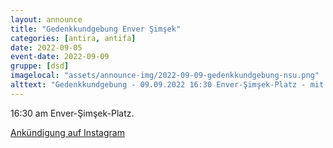 ```yaml
---
layout: announce
title: "Gedenkkundgebung Enver Şimşek"
categories: [antira, antifa]
date: 2022-09-05
event-date: 2022-09-09
gruppe: [dsd]
imagelocal: "assets/announce-img/2022-09-09-gedenkkundgebung-nsu.png"
alttext: "Gedenkkundgebung - 09.09.2022 16:30 Enver-Şimşek-Platz - mit einem Bild von Enver Şimşek. Daneben den Einladungstext von Das Schweigen Durchbrechen: Niemand wird vergessen – Hiç unutmadık -- Am 9. September gedenken wir Enver Şimşek, der vor 22 Jahren an seinem Blumenstand in der Liegnitzer Straße durch mehrere Schüsse schwer verletzt wurde. Zwei Tage später verstarb er im Alter von 38 Jahren im Südklinikum in Nürnberg. Er wurde zum ersten Mordopfer des NSU. -- Kommt am 9.9. um 16:30 Uhr zum Enver Şimşek - Platz!"
---
```


16:30 am Enver-Şimşek-Platz.

[Ankündigung auf Instagram](https://www.instagram.com/p/CiH3DwAtkxo)
